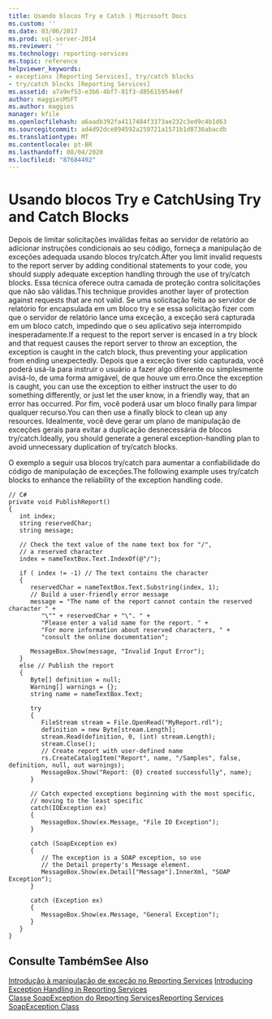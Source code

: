```yaml
---
title: Usando blocos Try e Catch | Microsoft Docs
ms.custom: ''
ms.date: 03/06/2017
ms.prod: sql-server-2014
ms.reviewer: ''
ms.technology: reporting-services
ms.topic: reference
helpviewer_keywords:
- exceptions [Reporting Services], try/catch blocks
- try/catch blocks [Reporting Services]
ms.assetid: a7a9ef53-e3b6-4bf7-81f3-d85615954e6f
author: maggiesMSFT
ms.author: maggies
manager: kfile
ms.openlocfilehash: a6aadb392fa4117484f3373ae232c3ed9c4b1d63
ms.sourcegitcommit: ad4d92dce894592a259721a1571b1d8736abacdb
ms.translationtype: MT
ms.contentlocale: pt-BR
ms.lasthandoff: 08/04/2020
ms.locfileid: "87684492"
---
```

# <a name="using-try-and-catch-blocks"></a><span data-ttu-id="7e032-102">Usando blocos Try e Catch</span><span class="sxs-lookup"><span data-stu-id="7e032-102">Using Try and Catch Blocks</span></span>
  <span data-ttu-id="7e032-103">Depois de limitar solicitações inválidas feitas ao servidor de relatório ao adicionar instruções condicionais ao seu código, forneça a manipulação de exceções adequada usando blocos try/catch.</span><span class="sxs-lookup"><span data-stu-id="7e032-103">After you limit invalid requests to the report server by adding conditional statements to your code, you should supply adequate exception handling through the use of try/catch blocks.</span></span> <span data-ttu-id="7e032-104">Essa técnica oferece outra camada de proteção contra solicitações que não são válidas.</span><span class="sxs-lookup"><span data-stu-id="7e032-104">This technique provides another layer of protection against requests that are not valid.</span></span> <span data-ttu-id="7e032-105">Se uma solicitação feita ao servidor de relatório for encapsulada em um bloco try e se essa solicitação fizer com que o servidor de relatório lance uma exceção, a exceção será capturada em um bloco catch, impedindo que o seu aplicativo seja interrompido inesperadamente.</span><span class="sxs-lookup"><span data-stu-id="7e032-105">If a request to the report server is encased in a try block and that request causes the report server to throw an exception, the exception is caught in the catch block, thus preventing your application from ending unexpectedly.</span></span> <span data-ttu-id="7e032-106">Depois que a exceção tiver sido capturada, você poderá usá-la para instruir o usuário a fazer algo diferente ou simplesmente avisá-lo, de uma forma amigável, de que houve um erro.</span><span class="sxs-lookup"><span data-stu-id="7e032-106">Once the exception is caught, you can use the exception to either instruct the user to do something differently, or just let the user know, in a friendly way, that an error has occurred.</span></span> <span data-ttu-id="7e032-107">Por fim, você poderá usar um bloco finally para limpar qualquer recurso.</span><span class="sxs-lookup"><span data-stu-id="7e032-107">You can then use a finally block to clean up any resources.</span></span> <span data-ttu-id="7e032-108">Idealmente, você deve gerar um plano de manipulação de exceções gerais para evitar a duplicação desnecessária de blocos try/catch.</span><span class="sxs-lookup"><span data-stu-id="7e032-108">Ideally, you should generate a general exception-handling plan to avoid unnecessary duplication of try/catch blocks.</span></span>  
  
 <span data-ttu-id="7e032-109">O exemplo a seguir usa blocos try/catch para aumentar a confiabilidade do código de manipulação de exceções.</span><span class="sxs-lookup"><span data-stu-id="7e032-109">The following example uses try/catch blocks to enhance the reliability of the exception handling code.</span></span>  
  
```  
// C#  
private void PublishReport()  
{  
   int index;  
   string reservedChar;  
   string message;  
  
   // Check the text value of the name text box for "/",  
   // a reserved character  
   index = nameTextBox.Text.IndexOf(@"/");  
  
   if ( index != -1) // The text contains the character  
   {  
      reservedChar = nameTextBox.Text.Substring(index, 1);  
      // Build a user-friendly error message  
      message = "The name of the report cannot contain the reserved character " +  
         "\"" + reservedChar + "\". " +  
         "Please enter a valid name for the report. " +  
         "For more information about reserved characters, " +  
         "consult the online documentation";  
  
      MessageBox.Show(message, "Invalid Input Error");  
   }  
   else // Publish the report  
   {  
      Byte[] definition = null;  
      Warning[] warnings = {};  
      string name = nameTextBox.Text;  
  
      try  
      {  
         FileStream stream = File.OpenRead("MyReport.rdl");  
         definition = new Byte[stream.Length];  
         stream.Read(definition, 0, (int) stream.Length);  
         stream.Close();  
         // Create report with user-defined name  
         rs.CreateCatalogItem("Report", name, "/Samples", false, definition, null, out warnings);  
         MessageBox.Show("Report: {0} created successfully", name);  
      }  
  
      // Catch expected exceptions beginning with the most specific,  
      // moving to the least specific  
      catch(IOException ex)  
      {  
         MessageBox.Show(ex.Message, "File IO Exception");  
      }  
  
      catch (SoapException ex)  
      {  
         // The exception is a SOAP exception, so use  
         // the Detail property's Message element.  
         MessageBox.Show(ex.Detail["Message"].InnerXml, "SOAP Exception");   
      }  
  
      catch (Exception ex)  
      {  
         MessageBox.Show(ex.Message, "General Exception");  
      }  
   }  
}  
```  
  
## <a name="see-also"></a><span data-ttu-id="7e032-110">Consulte Também</span><span class="sxs-lookup"><span data-stu-id="7e032-110">See Also</span></span>  
 <span data-ttu-id="7e032-111">[Introdução à manipulação de exceção no Reporting Services](../introducing-exception-handling-in-reporting-services.md) </span><span class="sxs-lookup"><span data-stu-id="7e032-111">[Introducing Exception Handling in Reporting Services](../introducing-exception-handling-in-reporting-services.md) </span></span>  
 [<span data-ttu-id="7e032-112">Classe SoapException do Reporting Services</span><span class="sxs-lookup"><span data-stu-id="7e032-112">Reporting Services SoapException Class</span></span>](../soapexception-class/reporting-services-soapexception-class.md)  
  
  

